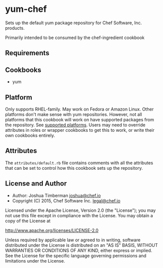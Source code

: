 # yum-chef

Sets up the default yum package repository for Chef Software, Inc. products.

Primarily intended to be consumed by the chef-ingredient cookbook

## Requirements

## Cookbooks

- yum

## Platform

Only supports RHEL-family. May work on Fedora or Amazon Linux. Other platforms don't make sense with yum repositories. However, not all platforms that this cookbook will work on have supported packages from the repository. See [supported platforms](https://docs.chef.io/supported_platforms.html). Users may need to override attributes in roles or wrapper cookbooks to get this to work, or write their own cookbooks entirely.

## Attributes

The `attributes/default.rb` file contains comments with all the attributes that can be set to control how this cookbook sets up the repository.

## License and Author

- Author: Joshua Timberman <joshua@chef.io>
- Copyright (C) 2015, Chef Software Inc. <legal@chef.io>

Licensed under the Apache License, Version 2.0 (the "License");
you may not use this file except in compliance with the License.
You may obtain a copy of the License at

http://www.apache.org/licenses/LICENSE-2.0

Unless required by applicable law or agreed to in writing, software
distributed under the License is distributed on an "AS IS" BASIS,
WITHOUT WARRANTIES OR CONDITIONS OF ANY KIND, either express or implied.
See the License for the specific language governing permissions and
limitations under the License.
